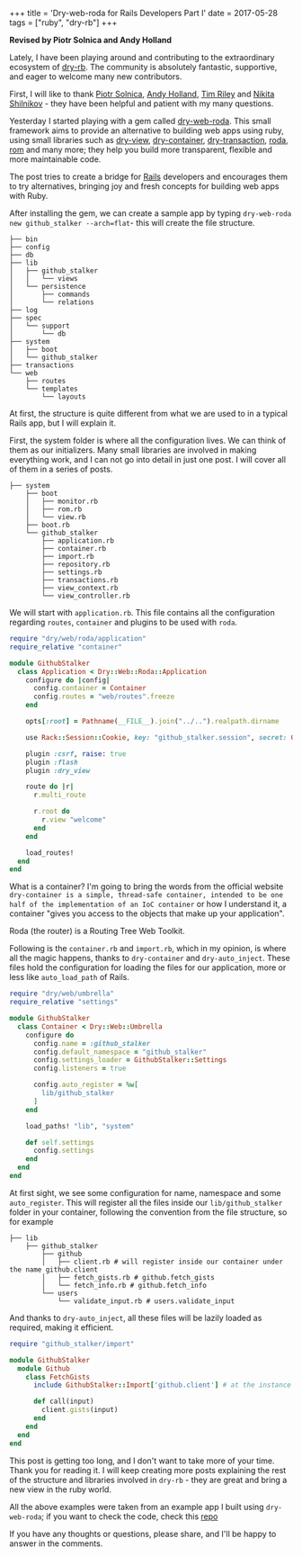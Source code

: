 +++
title = 'Dry-web-roda for Rails Developers Part I'
date = 2017-05-28
tags = ["ruby", "dry-rb"]
+++

**Revised by Piotr Solnica and Andy Holland**

Lately, I have been playing around and contributing to the extraordinary ecosystem of [dry-rb](http://dry-rb.org/).
The community is absolutely fantastic, supportive, and eager to welcome many new contributors.

First, I will like to thank [Piotr Solnica](https://github.com/solnic), [Andy Holland](https://github.com/AMHOL), [Tim Riley](https://github.com/timriley) and [Nikita Shilnikov](https://github.com/flash-gordon) - they have been helpful and patient with my many questions.

Yesterday I started playing with a gem called [dry-web-roda](https://github.com/dry-rb/dry-web-roda). This small framework aims to provide an alternative to building web apps using ruby, using small libraries such as [dry-view](https://github.com/dry-rb/dry-view), [dry-container](https://github.com/dry-rb/dry-container), [dry-transaction](https://github.com/dry-rb/dry-transaction), [roda](https://github.com/jeremyevans/roda), [rom](https://github.com/rom-rb/rom) and many more; they help you build more transparent, flexible and more maintainable code.


The post tries to create a bridge for [Rails](http://rubyonrails.org/) developers and encourages them to try alternatives, bringing joy and fresh concepts for building web apps with Ruby.

After installing the gem, we can create a sample app by typing `dry-web-roda new github_stalker --arch=flat`- this will create the file structure.

```
├── bin
├── config
├── db
├── lib
│   ├── github_stalker
│   │   └── views
│   └── persistence
│       ├── commands
│       └── relations
├── log
├── spec
│   └── support
│       └── db
├── system
│   ├── boot
│   └── github_stalker
├── transactions
└── web
    ├── routes
    └── templates
        └── layouts
```

At first, the structure is quite different from what we are used to in a typical Rails app, but I will explain it.

First, the system folder is where all the configuration lives. We can think of them as our initializers. Many small libraries are involved in making everything work, and I can not go into detail in just one post. I will cover all of them in a series of posts.

```
├── system
    ├── boot
    │   ├── monitor.rb
    │   ├── rom.rb
    │   └── view.rb
    ├── boot.rb
    └── github_stalker
        ├── application.rb
        ├── container.rb
        ├── import.rb
        ├── repository.rb
        ├── settings.rb
        ├── transactions.rb
        ├── view_context.rb
        └── view_controller.rb
```

We will start with `application.rb`. This file contains all the configuration regarding `routes`, `container` and plugins to be used with `roda`.

```ruby
require "dry/web/roda/application"
require_relative "container"

module GithubStalker
  class Application < Dry::Web::Roda::Application
    configure do |config|
      config.container = Container
      config.routes = "web/routes".freeze
    end

    opts[:root] = Pathname(__FILE__).join("../..").realpath.dirname

    use Rack::Session::Cookie, key: "github_stalker.session", secret: GithubStalker::Container.settings.session_secret

    plugin :csrf, raise: true
    plugin :flash
    plugin :dry_view

    route do |r|
      r.multi_route

      r.root do
        r.view "welcome"
      end
    end

    load_routes!
  end
end
```

What is a container? I'm going to bring the words from the official website `dry-container is a simple, thread-safe container, intended to be one half of the implementation of an IoC container` or how I understand it, a container "gives you access to the objects that make up your application".

Roda (the router) is a Routing Tree Web Toolkit.

Following is the `container.rb` and `import.rb`, which in my opinion, is where all the magic happens, thanks to `dry-container` and `dry-auto_inject`. These files hold the configuration for loading the files for our application, more or less like `auto_load_path` of Rails.

```ruby
require "dry/web/umbrella"
require_relative "settings"

module GithubStalker
  class Container < Dry::Web::Umbrella
    configure do
      config.name = :github_stalker
      config.default_namespace = "github_stalker"
      config.settings_loader = GithubStalker::Settings
      config.listeners = true

      config.auto_register = %w[
        lib/github_stalker
      ]
    end

    load_paths! "lib", "system"

    def self.settings
      config.settings
    end
  end
end
```

At first sight, we see some configuration for name, namespace and some `auto_register`. This will register all the files inside our `lib/github_stalker` folder  in your container, following the convention from the file structure, so for example

```
├── lib
    ├── github_stalker
        ├── github
        │   ├── client.rb # will register inside our container under the name github.client
        │   ├── fetch_gists.rb # github.fetch_gists
        │   └── fetch_info.rb # github.fetch_info
        └── users
            └── validate_input.rb # users.validate_input
```

And thanks to `dry-auto_inject`, all these files will be lazily loaded as required, making it efficient.

```ruby
require "github_stalker/import"

module GithubStalker
  module Github
    class FetchGists
      include GithubStalker::Import['github.client'] # at the instance level we will have access to `client`

      def call(input)
        client.gists(input)
      end
    end
  end
end
```

This post is getting too long, and I don't want to take more of your time. Thank you for reading it. I will keep creating more posts explaining the rest of the structure and libraries involved in `dry-rb` - they are great and bring a new view in the ruby world.

All the above examples were taken from an example app I built using `dry-web-roda`; if you want to check the code, check this [repo](https://github.com/GustavoCaso/dry-web-roda-example)

If you have any thoughts or questions, please share, and I'll be happy to answer in the comments.
